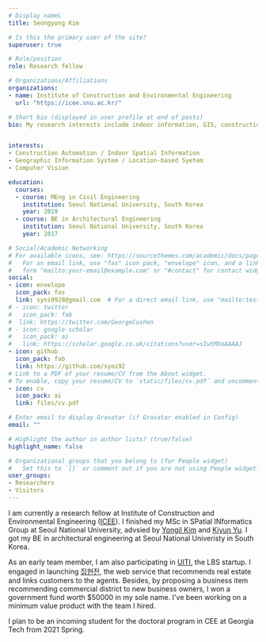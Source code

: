 ```yaml
---
# Display nameL
title: Seongyong Kim

# Is this the primary user of the site?
superuser: true

# Role/position
role: Research fellow

# Organizations/Affiliations
organizations:
- name: Institute of Construction and Environmental Engineering
  url: "https://icee.snu.ac.kr/"

# Short bio (displayed in user profile at end of posts)
bio: My research interests include indoor information, GIS, construction automation based on computer vision.


interests:
- Construction Automation / Indoor Spatial Information
- Geographic Information System / Location-based Syetem
- Computer Vision

education:
  courses:
  - course: MEng in Civil Engineering
    institution: Seoul National University, South Korea
    year: 2019
  - course: BE in Architectural Engineering
    institution: Seoul National University, South Korea
    year: 2017

# Social/Academic Networking
# For available icons, see: https://sourcethemes.com/academic/docs/page-builder/#icons
#   For an email link, use "fas" icon pack, "envelope" icon, and a link in the
#   form "mailto:your-email@example.com" or "#contact" for contact widget.
social:
- icon: envelope
  icon_pack: fas
  link: syoi0928@gmail.com  # For a direct email link, use "mailto:test@example.org".
# - icon: twitter
#   icon_pack: fab
#  link: https://twitter.com/GeorgeCushen
# - icon: google-scholar
#   icon_pack: ai
#   link: https://scholar.google.co.uk/citations?user=sIwtMXoAAAAJ
- icon: github
  icon_pack: fab
  link: https://github.com/syoi92
# Link to a PDF of your resume/CV from the About widget.
# To enable, copy your resume/CV to `static/files/cv.pdf` and uncomment the lines below.
- icon: cv
  icon_pack: ai
  link: files/cv.pdf

# Enter email to display Gravatar (if Gravatar enabled in Config)
email: ""

# Highlight the author in author lists? (true/false)
highlight_name: false

# Organizational groups that you belong to (for People widget)
#   Set this to `[]` or comment out if you are not using People widget.
user_groups:
- Researchers
- Visitors
---
```


I am currently a research fellow at Institute of Construction and Environmental Engineering ([ICEE](https://cee.snu.ac.kr/english/index.php)). I finished my MSc in SPatial INformatics Group at Seoul National University, advsied by [Yongil Kim](http://spins.snu.ac.kr/) and [Kiyun Yu](https://gislbs.net/). I got my BE in architectural engineering at Seoul National Univeristy in South Korea. 

As an early team member, I am also participating in [UITI](http://uiti.co.kr/), the LBS startup. I engaged in launching [집현전](https://ziphz.com/), the web service that recommends real estate and links customers to the agents. Besides, by proposing a business item recommending commercial district to new business owners, I won a government fund worth $50000 in my sole name. I've been working on a minimum value product with the team I hired.

I plan to be an incoming student for the doctoral program in CEE at Georgia Tech from 2021 Spring. 

